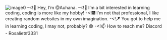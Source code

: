 ![image0](https://user-images.githubusercontent.com/120312049/207323965-b8a63eeb-1f2d-4908-9c72-7a680abb9991.gif)
-<!🌴 Hey, I’m @Auhana.
-<!🍇 I’m a bit interested in learning coding, coding is more like my hobby! 
-<!🎆 I'm not that professional, I like creating random websites in my own imagination.
-<!🪁 You got to help me in learning coding, I may not, probably? 😅
-<!📫 How to reach me? Discord - Rosaliet#3331
<!---
Auhana/Auhana is a ✨ special ✨ repository because its `README.md` (this file) appears on your GitHub profile.
You can click the Preview link to take a look at your changes.
--->
